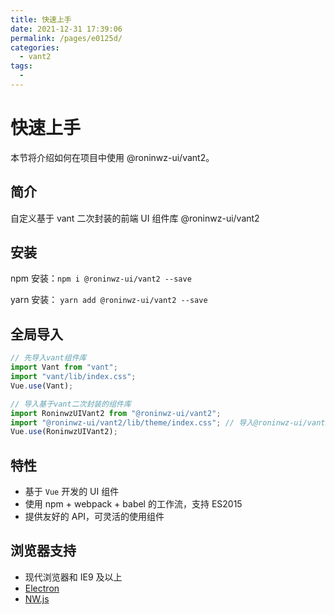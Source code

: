 ```yaml
---
title: 快速上手
date: 2021-12-31 17:39:06
permalink: /pages/e0125d/
categories:
  - vant2
tags:
  -
---
```


# 快速上手

本节将介绍如何在项目中使用 @roninwz-ui/vant2。

## 简介

自定义基于 vant 二次封装的前端 UI 组件库 @roninwz-ui/vant2

## 安装

npm 安装：`npm i @roninwz-ui/vant2 --save`

yarn 安装： `yarn add @roninwz-ui/vant2 --save`

## 全局导入

```js
// 先导入vant组件库
import Vant from "vant";
import "vant/lib/index.css";
Vue.use(Vant);

// 导入基于vant二次封装的组件库
import RoninwzUIVant2 from "@roninwz-ui/vant2";
import "@roninwz-ui/vant2/lib/theme/index.css"; // 导入@roninwz-ui/vant2样式
Vue.use(RoninwzUIVant2);
```

## 特性

- 基于 `Vue` 开发的 UI 组件
- 使用 npm + webpack + babel 的工作流，支持 ES2015
- 提供友好的 API，可灵活的使用组件

## 浏览器支持

- 现代浏览器和 IE9 及以上
- [Electron](http://electron.atom.io/)
- [NW.js](http://nwjs.io)

